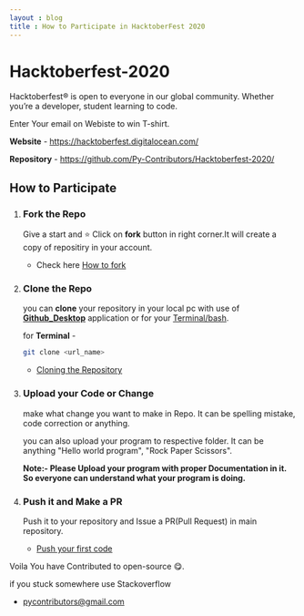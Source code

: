 ```yaml
---
layout : blog
title : How to Participate in HacktoberFest 2020
---
```

# Hacktoberfest-2020

Hacktoberfest® is open to everyone in our global community. Whether you’re a developer, student learning to code.

Enter Your email on Webiste to win T-shirt.

**Website** - <https://hacktoberfest.digitalocean.com/>

**Repository** - <https://github.com/Py-Contributors/Hacktoberfest-2020/>

## How to Participate

1. ### Fork the Repo

   Give a start and ⭐ Click on **fork** button in right corner.It will create a copy of repositiry in your account.

    - Check here [How to fork](https://docs.github.com/en/github/getting-started-with-github/fork-a-repo)

2. ### Clone the Repo

   you can **clone** your repository in your local pc with use of **[Github_Desktop](https://desktop.github.com/)** application or for your [Terminal/bash](https://git-scm.com/downloads).

   for **Terminal** -

   ```bash
   git clone <url_name>
   ```

   - [Cloning the Repository](https://docs.github.com/en/github/creating-cloning-and-archiving-repositories/cloning-a-repository)

3. ### Upload your Code or Change

    make what change you want to make in Repo. It can be spelling mistake, code correction or anything.

    you can also upload your program to respective folder. It can be anything "Hello world program", "Rock Paper Scissors".

    **Note:- Please Upload your program with proper Documentation in it. So everyone can understand what your program is doing.**

4. ### Push it and Make a PR

    Push it to your repository and Issue a PR(Pull Request) in main repository.

    - [Push your first code](https://docs.github.com/en/github/importing-your-projects-to-github/adding-an-existing-project-to-github-using-the-command-line)

Voila You have Contributed to open-source 😋.

if you stuck somewhere use Stackoverflow

- [pycontributors@gmail.com](mailto:pycontributors@gmail.com)
